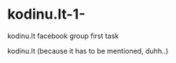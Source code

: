 # kodinu.lt-1-
kodinu.lt facebook group first task

kodinu.lt (because it has to be mentioned, duhh..)
